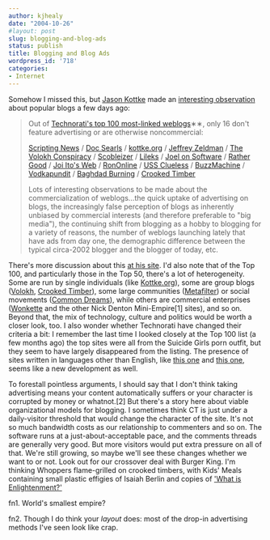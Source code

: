 ```yaml
---
author: kjhealy
date: "2004-10-26"
#layout: post
slug: blogging-and-blog-ads
status: publish
title: Blogging and Blog Ads
wordpress_id: '718'
categories:
- Internet
---
```


Somehow I missed this, but [Jason Kottke](http://www.kottke.org) made an [interesting observation](http://www.kottke.org/04/10/weblog-advertising) about popular blogs a few days ago:

> Out of [Technorati's top 100 most-linked weblogs](http://technorati.com/live/top100.html)&lowast;&lowast;, only 16 don't feature advertising or are otherwise noncommercial:
>
> [Scripting News](http://www.scripting.com) / [Doc Searls](http://doc.weblogs.com) / [kottke.org](http://www.kottke.org) / [Jeffrey Zeldman](http://www.zeldman.com) / [The Volokh Conspiracy](http://volokh.com) / [Scobleizer](http://radio.weblogs.com/0001011/) / [Lileks](http://www.lileks.com/bleats/index.html) / [Joel on Software](http://www.joelonsoftware.com/) / [Rather Good](http://www.rathergood.com) / [Joi Ito's Web](http://joi.ito.com/) / [RonOnline](http://www.rononline.nl) / [USS Clueless](http://www.denbeste.nu/) / [BuzzMachine](http://www.buzzmachine.com/) / [Vodkapundit](http://www.vodkapundit.com/) / [Baghdad Burning](http://riverbendblog.blogspot.com/) / [Crooked Timber](http://www.crookedtimber.org/)
>
> Lots of interesting observations to be made about the commercialization of weblogs…the quick uptake of advertising on blogs, the increasingly false perception of blogs as inherently unbiased by commercial interests (and therefore preferable to "big media"), the continuing shift from blogging as a hobby to blogging for a variety of reasons, the number of weblogs launching lately that have ads from day one, the demographic difference between the typical circa-2002 blogger and the blogger of today, etc.
>
There's more discussion about this [at his site](http://www.kottke.org/04/10/weblog-advertising). I'd also note that of the Top 100, and particularly those in the Top 50, there's a lot of heterogeneity. Some are run by single individuals (like [Kottke.org](http://www.kottke.org)), some are group blogs ([Volokh](http://www.volokh.com), [Crooked Timber](http://www.crookedtimber.org)), some large communities ([Metafilter](http://www.metafilter.com/)) or social movements ([Common Dreams](http://www.commondreams.org/)), while others are commercial enterprises ([Wonkette](http://wonkette.com/) and the other Nick Denton Mini-Empire[1] sites), and so on. Beyond that, the mix of technology, culture and politics would be worth a closer look, too. I also wonder whether Technorati have changed their criteria a bit: I remember the last time I looked closely at the Top 100 list (a few months ago) the top sites were all from the Suicide Girls porn outfit, but they seem to have largely disappeared from the listing. The presence of sites written in languages other than English, like [this one](http://nikki-k.jp/n.k/cyber_nyo) and [this one](http://www.interney.net/), seems like a new development as well.

To forestall pointless arguments, I should say that I don't think taking advertising means your content automatically suffers or your character is corrupted by money or whatnot.[2] But there's a story here about viable organizational models for blogging. I sometimes think CT is just under a daily-visitor threshold that would change the character of the site. It's not so much bandwidth costs as our relationship to commenters and so on. The software runs at a just-about-acceptable pace, and the comments threads are generally very good. But more visitors would put extra pressure on all of that. We're still growing, so maybe we'll see these changes whether we want to or not. Look out for our crossover deal with Burger King. I'm thinking Whoppers flame-grilled on crooked timbers, with Kids' Meals containing small plastic effigies of Isaiah Berlin and copies of ['What is Enlightenment?'](http://www.english.upenn.edu/~mgamer/Etexts/kant.html)

fn1. World's smallest empire?

fn2. Though I do think your *layout* does: most of the drop-in advertising methods I've seen look like crap.
